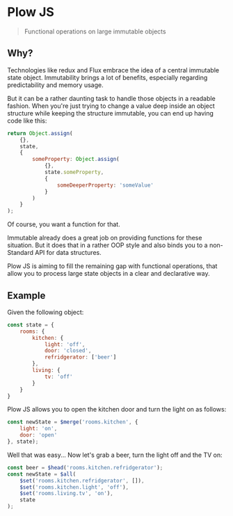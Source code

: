 # Plow JS

> Functional operations on large immutable objects

## Why?

Technologies like redux and Flux embrace the idea of a central immutable state object. Immutability brings a lot of benefits, especially regarding predictability and memory usage.

But it can be a rather daunting task to handle those objects in a readable fashion. When you're just trying to change a value deep inside an object structure while keeping the structure immutable, you can end up having code like this:

```js
return Object.assign(
    {},
    state,
    {
        someProperty: Object.assign(
            {},
            state.someProperty,
            {
                someDeeperProperty: 'someValue'
            }
        )
    }
);
```

Of course, you want a function for that.

Immutable already does a great job on providing functions for these situation. But it does that in a rather OOP style and also binds you to a non-Standard API for data structures.

Plow JS is aiming to fill the remaining gap with functional operations, that allow you to process large state objects in a clear and declarative way.

## Example

Given the following object:

```js
const state = {
    rooms: {
        kitchen: {
            light: 'off',
            door: 'closed',
            refridgerator: ['beer']
        },
        living: {
            tv: 'off'
        }
    }
}
```

Plow JS allows you to open the kitchen door and turn the light on as follows:


```js
const newState = $merge('rooms.kitchen', {
    light: 'on',
    door: 'open'
}, state);
```

Well that was easy... Now let's grab a beer, turn the light off and the TV on:

```js
const beer = $head('rooms.kitchen.refridgerator');
const newState = $all(
    $set('rooms.kitchen.refridgerator', []),
    $set('rooms.kitchen.light', 'off'),
    $set('rooms.living.tv', 'on'),
    state
);
```
